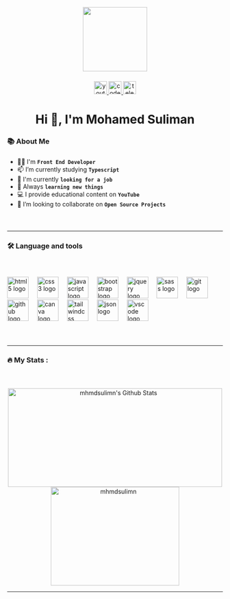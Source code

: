 <div align="center">
  <img height="150px" src="https://so-development.org/wp-content/uploads/2021/11/full-stack-development.gif"  />
</div>

###

<div align="center">
  <a href="https://www.youtube.com/@mhmdsulimn" target="_blank">
    <img src="https://img.shields.io/static/v1?message=Youtube&logo=youtube&label=&color=FF0000&logoColor=white&labelColor=&style=for-the-badge" height="30" alt="youtube logo"  />
  </a>
	
  <a href="https://tiktok.com/mhmdsulimn" target="_blank">
    <img src="https://img.shields.io/static/v1?message=Tiktok&logo=tiktok&label=&color=000000&logoColor=white&labelColor=&style=for-the-badge" height="30" alt="codepen logo"  />
  </a>
  
  <a href="https://t.me/mhmdsulimn" target="_blank">
    <img src="https://img.shields.io/static/v1?message=Telegram&logo=telegram&label=&color=2CA5E0&logoColor=white&labelColor=&style=for-the-badge" height="30" alt="telegram logo"  />
  </a>
</div>

###

<h1 align="center">Hi 👋, I'm Mohamed Suliman</h1>

###

<h3 align="left">📚 About Me</h3>

###

- 👨‍💻 I'm **`Front End Developer`**
- 📫 I’m currently studying **`Typescript`**
- 💼 I'm currently **`looking for a job`**
- 📙 Always **`learning new things`**
- 💻 I provide educational content on **`YouTube`**
- 🤝 I’m looking to collaborate on **`Open Source Projects`**

###

<br><hr>
<h3 align="left">🛠 Language and tools</h3>
<br>

###

<div align="left">
  <img src="https://cdn.jsdelivr.net/gh/devicons/devicon/icons/html5/html5-original.svg" height="50" alt="html5 logo"  />
  <img width="12" />
  <img src="https://cdn.jsdelivr.net/gh/devicons/devicon/icons/css3/css3-original.svg" height="50" alt="css3 logo"  />
  <img width="12" />
  <img src="https://cdn.jsdelivr.net/gh/devicons/devicon/icons/javascript/javascript-original.svg" height="50" alt="javascript logo"  />
  <img width="12" />
  <img src="https://cdn.jsdelivr.net/gh/devicons/devicon/icons/bootstrap/bootstrap-original.svg" height="50" alt="bootstrap logo"  />
  <img width="12" />
  <img src="https://cdn.jsdelivr.net/gh/devicons/devicon/icons/jquery/jquery-original.svg" height="50" alt="jquery logo"  />
  <img width="12" />
  <img src="https://cdn.jsdelivr.net/gh/devicons/devicon/icons/sass/sass-original.svg" height="50" alt="sass logo"  />
  <img width="12" />
  <img src="https://cdn.jsdelivr.net/gh/devicons/devicon/icons/git/git-original.svg" height="50" alt="git logo"  />
  <img width="12" />
  <img src="https://cdn.jsdelivr.net/gh/devicons/devicon/icons/github/github-original.svg" height="50" alt="github logo"  />
  <img width="12" />
  <img src="https://cdn.jsdelivr.net/gh/devicons/devicon/icons/canva/canva-original.svg" height="50" alt="canva logo"  />
  <img width="12" />
  <img src="https://cdn.jsdelivr.net/gh/devicons/devicon/icons/tailwindcss/tailwindcss-original.svg" height="50" alt="tailwindcss logo"  />
  <img width="12" />
  <img src="https://cdn.jsdelivr.net/gh/devicons/devicon/icons/json/json-original.svg" height="50" alt="json logo"  />
  <img width="12" />
  <img src="https://cdn.jsdelivr.net/gh/devicons/devicon/icons/vscode/vscode-original.svg" height="50" alt="vscode logo"  />
</div>

###

###

<br><hr>
<h3 align="left">🔥   My Stats :</h3>
<br>

###

  <p align="center">
	<img alt="mhmdsulimn's Github Stats" src="https://github-readme-stats.vercel.app/api?username=mhmdsulimn&show_icons=true&count_private=true&locale=en&theme=tokyonight&layout=compact" width="500px" height="230px"/>
	<img src="https://github-readme-stats.vercel.app/api/top-langs?username=mhmdsulimn&langs_count=10&show_icons=true&locale=en&theme=tokyonight" alt="mhmdsulimn" width="300px" height="230px"/>
<br/><hr>

###
